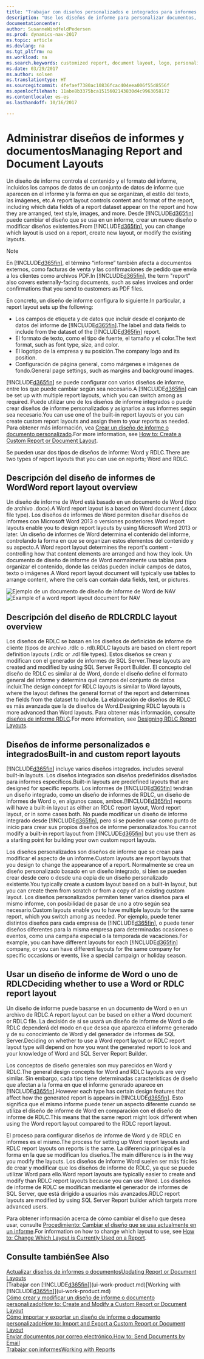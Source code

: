 ```yaml
---
title: "Trabajar con diseños personalizados e integrados para informes y documentos"
description: "Use los diseños de informe para personalizar documentos, por ejemplo, para personalizar la fuente, el logotipo o la configuración de página de los archivos PDF que envía a clientes."
documentationcenter: 
author: SusanneWindfeldPedersen
ms.prod: dynamics-nav-2017
ms.topic: article
ms.devlang: na
ms.tgt_pltfrm: na
ms.workload: na
ms.search.keywords: customized report, document layout, logo, personalize
ms.date: 03/29/2017
ms.author: solsen
ms.translationtype: HT
ms.sourcegitcommit: 4fefaef7380ac10836fcac404eea006f55d8556f
ms.openlocfilehash: 11abe8b3375bca1515602143830d4c9963058172
ms.contentlocale: es-es
ms.lasthandoff: 10/16/2017

---
```

# <a name="managing-report-and-document-layouts"></a><span data-ttu-id="1cc32-103">Administrar diseños de informes y documentos</span><span class="sxs-lookup"><span data-stu-id="1cc32-103">Managing Report and Document Layouts</span></span>
<span data-ttu-id="1cc32-104">Un diseño de informe controla el contenido y el formato del informe, incluidos los campos de datos de un conjunto de datos de informe que aparecen en el informe y la forma en que se organizan, el estilo del texto, las imágenes, etc.</span><span class="sxs-lookup"><span data-stu-id="1cc32-104">A report layout controls content and format of the report, including which data fields of a report dataset appear on the report and how they are arranged, text style, images, and more.</span></span> <span data-ttu-id="1cc32-105">Desde [!INCLUDE[d365fin](includes/d365fin_md.md)] puede cambiar el diseño que se usa en un informe, crear un nuevo diseño o modificar diseños existentes.</span><span class="sxs-lookup"><span data-stu-id="1cc32-105">From [!INCLUDE[d365fin](includes/d365fin_md.md)], you can change which layout is used on a report, create new layout, or modify the existing layouts.</span></span>

> [!NOTE]  
>   <span data-ttu-id="1cc32-106">En [!INCLUDE[d365fin](includes/d365fin_md.md)], el término “informe” también afecta a documentos externos, como facturas de venta y las confirmaciones de pedido que envía a los clientes como archivos PDF.</span><span class="sxs-lookup"><span data-stu-id="1cc32-106">In [!INCLUDE[d365fin](includes/d365fin_md.md)], the term "report" also covers externally-facing documents, such as sales invoices and order confirmations that you send to customers as PDF files.</span></span>

<span data-ttu-id="1cc32-107">En concreto, un diseño de informe configura lo siguiente:</span><span class="sxs-lookup"><span data-stu-id="1cc32-107">In particular, a report layout sets up the following:</span></span>

* <span data-ttu-id="1cc32-108">Los campos de etiqueta y de datos que incluir desde el conjunto de datos del informe de [!INCLUDE[d365fin](includes/d365fin_md.md)].</span><span class="sxs-lookup"><span data-stu-id="1cc32-108">The label and data fields to include from the dataset of the [!INCLUDE[d365fin](includes/d365fin_md.md)] report.</span></span>
* <span data-ttu-id="1cc32-109">El formato de texto, como el tipo de fuente, el tamaño y el color.</span><span class="sxs-lookup"><span data-stu-id="1cc32-109">The text format, such as font type, size, and color.</span></span>
* <span data-ttu-id="1cc32-110">El logotipo de la empresa y su posición.</span><span class="sxs-lookup"><span data-stu-id="1cc32-110">The company logo and its position.</span></span>
* <span data-ttu-id="1cc32-111">Configuración de página general, como márgenes e imágenes de fondo.</span><span class="sxs-lookup"><span data-stu-id="1cc32-111">General page settings, such as margins and background images.</span></span>

<span data-ttu-id="1cc32-112">[!INCLUDE[d365fin](includes/d365fin_md.md)] se puede configurar con varios diseños de informe, entre los que puede cambiar según sea necesario.</span><span class="sxs-lookup"><span data-stu-id="1cc32-112">A [!INCLUDE[d365fin](includes/d365fin_md.md)] can be set up with multiple report layouts, which you can switch among as required.</span></span> <span data-ttu-id="1cc32-113">Puede utilizar uno de los diseños de informe integrados o puede crear diseños de informe personalizados y asignarlos a sus informes según sea necesario.</span><span class="sxs-lookup"><span data-stu-id="1cc32-113">You can use one of the built-in report layouts or you can create custom report layouts and assign them to your reports as needed.</span></span> <span data-ttu-id="1cc32-114">Para obtener más información, vea [Crear un diseño de informe o documento personalizado](ui-how-create-custom-report-layout.md).</span><span class="sxs-lookup"><span data-stu-id="1cc32-114">For more information, see [How to: Create a Custom Report or Document Layout](ui-how-create-custom-report-layout.md).</span></span>

<span data-ttu-id="1cc32-115">Se pueden usar dos tipos de diseños de informe: Word y RDLC.</span><span class="sxs-lookup"><span data-stu-id="1cc32-115">There are two types of report layouts that you can use on reports; Word and RDLC.</span></span>

## <a name="word-report-layout-overview"></a><span data-ttu-id="1cc32-116">Descripción del diseño de informes de Word</span><span class="sxs-lookup"><span data-stu-id="1cc32-116">Word report layout overview</span></span>
<span data-ttu-id="1cc32-117">Un diseño de informe de Word está basado en un documento de Word (tipo de archivo .docx).</span><span class="sxs-lookup"><span data-stu-id="1cc32-117">A Word report layout is a based on Word document (.docx file type).</span></span> <span data-ttu-id="1cc32-118">Los diseños de informes de Word permiten diseñar diseños de informes con Microsoft Word 2013 o versiones posteriores.</span><span class="sxs-lookup"><span data-stu-id="1cc32-118">Word report layouts enable you to design report layouts by using Microsoft Word 2013 or later.</span></span> <span data-ttu-id="1cc32-119">Un diseño de informes de Word determina el contenido del informe, controlando la forma en que se organizan estos elementos del contenido y su aspecto.</span><span class="sxs-lookup"><span data-stu-id="1cc32-119">A Word report layout determines the report's content - controlling how that content elements are arranged and how they look.</span></span> <span data-ttu-id="1cc32-120">Un documento de diseño de informe de Word normalmente usa tablas para organizar el contenido, donde las celdas pueden incluir campos de datos, texto o imágenes.</span><span class="sxs-lookup"><span data-stu-id="1cc32-120">A Word report layout document will typically use tables to arrange content, where the cells can contain data fields, text, or pictures.</span></span>

 <span data-ttu-id="1cc32-121">![Ejemplo de un documento de diseño de informe de Word de NAV](media/nav_wordreportlayout_edit_in_word_example.png "NAV_WordReportLayout_Edit_In_Word_Example")</span><span class="sxs-lookup"><span data-stu-id="1cc32-121">![Example of a word report layout document for NAV](media/nav_wordreportlayout_edit_in_word_example.png "NAV_WordReportLayout_Edit_In_Word_Example")</span></span>  

## <a name="rdlc-layout-overview"></a><span data-ttu-id="1cc32-122">Descripción del diseño de RDLC</span><span class="sxs-lookup"><span data-stu-id="1cc32-122">RDLC layout overview</span></span>
<span data-ttu-id="1cc32-123">Los diseños de RDLC se basan en los diseños de definición de informe de cliente (tipos de archivo .rdlc o .rdl).</span><span class="sxs-lookup"><span data-stu-id="1cc32-123">RDLC layouts are based on client report definition layouts (.rdlc or .rdl file types).</span></span> <span data-ttu-id="1cc32-124">Estos diseños se crean y modifican con el generador de informes de SQL Server.</span><span class="sxs-lookup"><span data-stu-id="1cc32-124">These layouts are created and modified by using SQL Server Report Builder.</span></span> <span data-ttu-id="1cc32-125">El concepto del diseño de RDLC es similar al de Word, donde el diseño define el formato general del informe y determina qué campos del conjunto de datos incluir.</span><span class="sxs-lookup"><span data-stu-id="1cc32-125">The design concept for RDLC layouts is similar to Word layouts, where the layout defines the general format of the report and determines the fields from the dataset to include.</span></span> <span data-ttu-id="1cc32-126">La elaboración de diseños de RDLC es más avanzada que la de diseños de Word.</span><span class="sxs-lookup"><span data-stu-id="1cc32-126">Designing RDLC layouts is more advanced than Word layouts.</span></span> <span data-ttu-id="1cc32-127">Para obtener más información, consulte [diseños de informe RDLC](https://msdn.microsoft.com/en-us/dynamics-nav/designing-rdlc-report-layouts).</span><span class="sxs-lookup"><span data-stu-id="1cc32-127">For more information, see [Designing RDLC Report Layouts](https://msdn.microsoft.com/en-us/dynamics-nav/designing-rdlc-report-layouts).</span></span>

## <a name="built-in-and-custom-report-layouts"></a><span data-ttu-id="1cc32-128">Diseños de informe personalizados e integrados</span><span class="sxs-lookup"><span data-stu-id="1cc32-128">Built-in and custom report layouts</span></span>
[!INCLUDE[d365fin](includes/d365fin_md.md)]<span data-ttu-id="1cc32-129"> incluye varios diseños integrados.</span><span class="sxs-lookup"><span data-stu-id="1cc32-129"> includes several built-in layouts.</span></span> <span data-ttu-id="1cc32-130">Los diseños integrados son diseños predefinidos diseñados para informes específicos.</span><span class="sxs-lookup"><span data-stu-id="1cc32-130">Built-in layouts are predefined layouts that are designed for specific reports.</span></span> <span data-ttu-id="1cc32-131">Los informes de [!INCLUDE[d365fin](includes/d365fin_md.md)] tendrán un diseño integrado, como un diseño de informes de RDLC, un diseño de informes de Word o, en algunos casos, ambos.</span><span class="sxs-lookup"><span data-stu-id="1cc32-131">[!INCLUDE[d365fin](includes/d365fin_md.md)] reports will have a built-in layout as either an RDLC report layout, Word report layout, or in some cases both.</span></span> <span data-ttu-id="1cc32-132">No puede modificar un diseño de informe integrado desde [!INCLUDE[d365fin](includes/d365fin_md.md)], pero sí se pueden usar como punto de inicio para crear sus propios diseños de informe personalizados.</span><span class="sxs-lookup"><span data-stu-id="1cc32-132">You cannot modify a built-in report layout from [!INCLUDE[d365fin](includes/d365fin_md.md)] but you use them as a starting point for building your own custom report layouts.</span></span>

<span data-ttu-id="1cc32-133">Los diseños personalizados son diseños de informe que se crean para modificar el aspecto de un informe.</span><span class="sxs-lookup"><span data-stu-id="1cc32-133">Custom layouts are report layouts that you design to change the appearance of a report.</span></span> <span data-ttu-id="1cc32-134">Normalmente se crea un diseño personalizado basado en un diseño integrado, si bien se pueden crear desde cero o desde una copia de un diseño personalizado existente.</span><span class="sxs-lookup"><span data-stu-id="1cc32-134">You typically create a custom layout based on a built-in layout, but you can create them from scratch or from a copy of an existing custom layout.</span></span> <span data-ttu-id="1cc32-135">Los diseños personalizados permiten tener varios diseños para el mismo informe, con posibilidad de pasar de uno a otro según sea necesario.</span><span class="sxs-lookup"><span data-stu-id="1cc32-135">Custom layouts enable you to have multiple layouts for the same report, which you switch among as needed.</span></span> <span data-ttu-id="1cc32-136">Por ejemplo, puede tener distintos diseños para cada empresa de [!INCLUDE[d365fin](includes/d365fin_md.md)], o puede tener diseños diferentes para la misma empresa para determinadas ocasiones o eventos, como una campaña especial o la temporada de vacaciones.</span><span class="sxs-lookup"><span data-stu-id="1cc32-136">For example, you can have different layouts for each [!INCLUDE[d365fin](includes/d365fin_md.md)] company, or you can have different layouts for the same company for specific occasions or events, like a special campaign or holiday season.</span></span>

## <a name="deciding-whether-to-use-a-word-or-rdlc-report-layout"></a><span data-ttu-id="1cc32-137">Usar un diseño de informe de Word o uno de RDLC</span><span class="sxs-lookup"><span data-stu-id="1cc32-137">Deciding whether to use a Word or RDLC report layout</span></span>
<span data-ttu-id="1cc32-138">Un diseño de informe puede basarse en un documento de Word o en un archivo de RDLC.</span><span class="sxs-lookup"><span data-stu-id="1cc32-138">A report layout can be based on either a Word document or RDLC file.</span></span> <span data-ttu-id="1cc32-139">La decisión de si se usará un diseño de informe de Word o de RDLC dependerá del modo en que desea que aparezca el informe generado y de su conocimiento de Word y del generador de informes de SQL Server.</span><span class="sxs-lookup"><span data-stu-id="1cc32-139">Deciding on whether to use a Word report layout or RDLC report layout type will depend on how you want the generated report to look and your knowledge of Word and SQL Server Report Builder.</span></span>

<span data-ttu-id="1cc32-140">Los conceptos de diseño generales son muy parecidos en Word y RDLC.</span><span class="sxs-lookup"><span data-stu-id="1cc32-140">The general design concepts for Word and RDLC layouts are very similar.</span></span> <span data-ttu-id="1cc32-141">Sin embargo, cada tipo tiene determinadas características de diseño que afectan a la forma en que el informe generado aparece en [!INCLUDE[d365fin](includes/d365fin_md.md)].</span><span class="sxs-lookup"><span data-stu-id="1cc32-141">However each type has certain design features that affect how the generated report is appears in [!INCLUDE[d365fin](includes/d365fin_md.md)].</span></span> <span data-ttu-id="1cc32-142">Esto significa que el mismo informe puede tener un aspecto diferente cuando se utiliza el diseño de informe de Word en comparación con el diseño de informe de RDLC.</span><span class="sxs-lookup"><span data-stu-id="1cc32-142">This means that the same report might look different when using the Word report layout compared to the RDLC report layout.</span></span>

<span data-ttu-id="1cc32-143">El proceso para configurar diseños de informe de Word y de RDLC en informes es el mismo.</span><span class="sxs-lookup"><span data-stu-id="1cc32-143">The process for setting up Word report layouts and RDLC report layouts on reports is the same.</span></span> <span data-ttu-id="1cc32-144">La diferencia principal es la forma en la que se modifican los diseños.</span><span class="sxs-lookup"><span data-stu-id="1cc32-144">The main difference is in the way you modify the layouts.</span></span> <span data-ttu-id="1cc32-145">Los diseños de informe Word suelen ser más fáciles de crear y modificar que los diseños de informe de RDLC, ya que se puede utilizar Word para ello.</span><span class="sxs-lookup"><span data-stu-id="1cc32-145">Word report layouts are typically easier to create and modify than RDLC report layouts because you can use Word.</span></span> <span data-ttu-id="1cc32-146">Los diseños de informe de RDLC se modifican mediante el generador de informes de SQL Server, que está dirigido a usuarios más avanzados.</span><span class="sxs-lookup"><span data-stu-id="1cc32-146">RDLC report layouts are modified by using SQL Server Report builder which targets more advanced users.</span></span>

<span data-ttu-id="1cc32-147">Para obtener información acerca de cómo cambiar el diseño que desea usar, consulte [Procedimiento: Cambiar el diseño que se usa actualmente en un informe](ui-how-change-layout-currently-used-report.md).</span><span class="sxs-lookup"><span data-stu-id="1cc32-147">For information on how to change which layout to use, see [How to: Change Which Layout is Currently Used on a Report](ui-how-change-layout-currently-used-report.md).</span></span>

## <a name="see-also"></a><span data-ttu-id="1cc32-148">Consulte también</span><span class="sxs-lookup"><span data-stu-id="1cc32-148">See Also</span></span>
[<span data-ttu-id="1cc32-149">Actualizar diseños de informes o documentos</span><span class="sxs-lookup"><span data-stu-id="1cc32-149">Updating Report or Document Layouts</span></span>](ui-update-report-layouts.md)  
<span data-ttu-id="1cc32-150">[Trabajar con [!INCLUDE[d365fin](includes/d365fin_md.md)]](ui-work-product.md)</span><span class="sxs-lookup"><span data-stu-id="1cc32-150">[Working with [!INCLUDE[d365fin](includes/d365fin_md.md)]](ui-work-product.md)</span></span>  
[<span data-ttu-id="1cc32-151">Cómo crear y modificar un diseño de informe o documento personalizado</span><span class="sxs-lookup"><span data-stu-id="1cc32-151">How to: Create and Modify a Custom Report or Document Layout</span></span>](ui-how-create-custom-report-layout.md)  
[<span data-ttu-id="1cc32-152">Cómo importar y exportar un diseño de informe o documento personalizado</span><span class="sxs-lookup"><span data-stu-id="1cc32-152">How to: Import and Export a Custom Report or Document Layout</span></span>](ui-how-import-and-export-report-layout.md)  
[<span data-ttu-id="1cc32-153">Enviar documentos por correo electrónico.</span><span class="sxs-lookup"><span data-stu-id="1cc32-153">How to: Send Documents by Email</span></span>](ui-how-send-documents-email.md)  
[<span data-ttu-id="1cc32-154">Trabajar con informes</span><span class="sxs-lookup"><span data-stu-id="1cc32-154">Working with Reports</span></span>](ui-work-report.md)  


